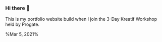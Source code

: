 ### Hi there 👋

This is my portfolio website build when I join the 3-Day Kreatif Workshop held by Progate.

%Mar 5, 2021%
